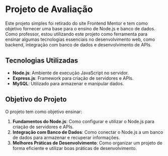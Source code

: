 # Projeto de Avaliação

Este projeto simples foi retirado do site Frontend Mentor e tem como objetivo fornecer uma base para o ensino de Node.js e banco de dados. Como professor, estou utilizando este projeto como ferramenta para ensinar algumas tecnologias essenciais no desenvolvimento web, como backend, integração com banco de dados e desenvolvimento de APIs.

## Tecnologias Utilizadas

- **Node.js**: Ambiente de execução JavaScript no servidor.
- **Express.js**: Framework para criação de servidores e APIs.
- **MySQL**: Utilizado para armazenar e manipular dados.

## Objetivo do Projeto

O projeto tem como objetivo ensinar:

1. **Fundamentos do Node.js**: Como configurar e utilizar o Node.js para criação de servidores e APIs.
2. **Integração com Banco de Dados**: Como conectar o Node.js a um banco de dados para armazenar e recuperar informações.
3. **Melhores Práticas de Desenvolvimento**: Como organizar um projeto de forma eficiente e utilizar boas práticas de desenvolvimento.